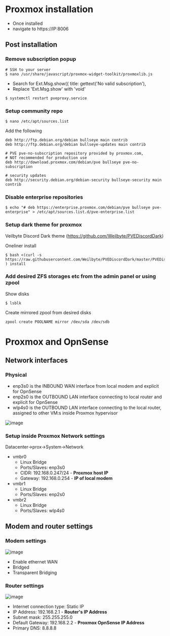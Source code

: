 # Proxmox installation

- Once installed
- navigate to https://IP:8006

## Post installation

### Remove subscription popup
``` 
# SSH to your server
$ nano /usr/share/javascript/proxmox-widget-toolkit/proxmoxlib.js
```
- Search for
Ext.Msg.show({
  title: gettext('No valid subscription'),
- Replace 'Ext.Msg.show' with 'void'

```
$ systemctl restart pveproxy.service
```

### Setup community repo

```
$ nano /etc/apt/sources.list
```
Add the following
```
deb http://ftp.debian.org/debian bullseye main contrib
deb http://ftp.debian.org/debian bullseye-updates main contrib

# PVE pve-no-subscription repository provided by proxmox.com,
# NOT recommended for production use
deb http://download.proxmox.com/debian/pve bullseye pve-no-subscription

# security updates
deb http://security.debian.org/debian-security bullseye-security main contrib
```

### Disable enterprise repositories

```
$ echo "# deb https://enterprise.proxmox.com/debian/pve bullseye pve-enterprise" > /etc/apt/sources.list.d/pve-enterprise.list
```

### Setup dark theme for proxmox
Veilbyte Discord Dark theme (https://github.com/Weilbyte/PVEDiscordDark)

Oneliner install
``` 
$ bash <(curl -s https://raw.githubusercontent.com/Weilbyte/PVEDiscordDark/master/PVEDiscordDark.sh ) install
```

### Add desired ZFS storages etc from the admin panel or using zpool

Show disks
```
$ lsblk
```

Create mirrored zpool from desired disks
```
zpool create POOLNAME mirror /dev/sda /dev/sdb
```

# Proxmox and OpnSense

## Network interfaces

### Physical
- enp3s0 is the INBOUND WAN interface from local modem and explicit for OpnSense
- enp2s0 is the OUTBOUND LAN interface connecting to local router and explicit for OpnSense
- wlp4s0 is the OUTBOUND LAN interface connecting to the local router, assigned to other VM:s inside Proxmox hypervisor

![image](https://user-images.githubusercontent.com/49016081/144244869-32ebfc48-588e-4abd-aa48-26570e036471.png)


### Setup inside Proxmox Network settings
Datacenter->prox->System->Network
- vmbr0
  - Linux Bridge
  - Ports/Slaves: enp3s0
  - CIDR: 192.168.0.247/24 - **Proxmox host IP**
  - Gateway: 192.168.0.254 - **IP of local modem**
- vmbr1
  - Linux Bridge
  - Ports/Slaves: enp2s0
- vmbr2
  - Linux Bridge
  - Ports/Slaves: wlp4s0 

## Modem and router settings

### Modem settings
![image](https://user-images.githubusercontent.com/49016081/144244766-25b94597-28a9-4372-8612-f3f4b64775d9.png)
- Enable ethernet WAN
- Bridged
- Transparent Bridging

### Router settings
![image](https://user-images.githubusercontent.com/49016081/144245320-7ce780d9-0679-4aff-81db-eb6d620e630d.png)
- Internet connection type: Static IP
- IP Address: 192.168.2.1 - **Router's IP Address**
- Subnet mask: 255.255.255.0
- Default Gateway: 192.168.2.2 - **Proxmox OpnSense IP Address**
- Primary DNS: 8.8.8.8
